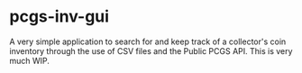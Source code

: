 # pcgs-inv-gui
A very simple application to search for and keep track of a collector's coin inventory through the use of CSV files and the Public PCGS API.
This is very much WIP.

